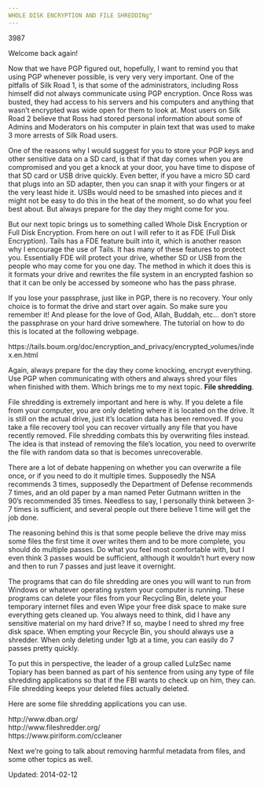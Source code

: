 ```yaml
---
WHOLE DISK ENCRYPTION AND FILE SHREDDINg"
---
```

3987


<p>Welcome back again!</p>
<p>Now that we have PGP figured out, hopefully, I want to remind you that using PGP whenever possible, is very very very important. One of the pitfalls of Silk Road 1, is that some of the administrators, including Ross himself did not always communicate using PGP encryption. Once Ross was busted, they had access to his servers and his computers and anything that wasn&#8217;t encrypted was wide open for them to look at. Most users on Silk Road 2 believe that Ross had stored personal information about some of Admins and Moderators on his computer in plain text that was used to make 3 more arrests of Silk Road users.</p>
<p>One of the reasons why I would suggest for you to store your PGP keys and other sensitive data on a SD card, is that if that day comes when you are compromised and you get a knock at your door, you have time to dispose of that SD card or USB drive quickly. Even better, if you have a micro SD card that plugs into an SD adapter, then you can snap it with your fingers or at the very least hide it. USBs would need to be smashed into pieces and it might not be easy to do this in the heat of the moment, so do what you feel best about. But always prepare for the day they might come for you.</p>
<p>But our next topic brings us to something called Whole Disk Encryption or Full Disk Encryption. From here on out I will refer to it as FDE (Full Disk Encryption). Tails has a FDE feature built into it, which is another reason why I encourage the use of Tails. It has many of these features to protect you. Essentially FDE will protect your drive, whether SD or USB from the people who may come for you one day. The method in which it does this is it formats your drive and rewrites the file system in an encrypted fashion so that it can be only be accessed by someone who has the pass phrase.</p>
<p>If you lose your passphrase, just like in PGP, there is no recovery. Your only choice is to format the drive and start over again. So make sure you remember it! And please for the love of God, Allah, Buddah, etc&#8230; don&#8217;t store the passphrase on your hard drive somewhere. The tutorial on how to do this is located at the following webpage.</p>
<p>https://tails.boum.org/doc/encryption_and_privacy/encrypted_volumes/index.en.html</p>
<p>Again, always prepare for the day they come knocking, encrypt everything. Use PGP when communicating with others and always shred your files when finished with them. Which brings me to my next topic. <strong>File shredding</strong>.</p>
<p>File shredding is extremely important and here is why. If you delete a file from your computer, you are only deleting where it is located on the drive. It is still on the actual drive, just it&#8217;s location data has been removed. If you take a file recovery tool you can recover virtually any file that you have recently removed. File shredding combats this by overwriting files instead. The idea is that instead of removing the file&#8217;s location, you need to overwrite the file with random data so that is becomes unrecoverable.</p>
<p>There are a lot of debate happening on whether you can overwrite a file once, or if you need to do it multiple times. Supposedly the NSA recommends 3 times, supposedly the Department of Defense recommends 7 times, and an old paper by a man named Peter Gutmann written in the 90&#8217;s recommended 35 times. Needless to say, I personally think between 3-7 times is sufficient, and several people out there believe 1 time will get the job done.</p>
<p>The reasoning behind this is that some people believe the drive may miss some files the first time it over writes them and to be more complete, you should do multiple passes. Do what you feel most comfortable with, but I even think 3 passes would be sufficient, although it wouldn&#8217;t hurt every now and then to run 7 passes and just leave it overnight.</p>
<p>The programs that can do file shredding are ones you will want to run from Windows or whatever operating system your computer is running. These programs can delete your files from your Recycling Bin, delete your temporary internet files and even Wipe your free disk space to make sure everything gets cleaned up. You always need to think, did I have any sensitive material on my hard drive? If so, maybe I need to shred my free disk space. When empting your Recycle Bin, you should always use a shredder. When only deleting under 1gb at a time, you can easily do 7 passes pretty quickly.</p>
<p>To put this in perspective, the leader of a group called LulzSec name Topiary has been banned as part of his sentence from using any type of file shredding applications so that if the FBI wants to check up on him, they can. File shredding keeps your deleted files actually deleted.</p>
<p>Here are some file shredding applications you can use.</p>
<p>http://www.dban.org/<br/>
http://www.fileshredder.org/<br/>
https://www.piriform.com/ccleaner</p>
<p>Next we&#8217;re going to talk about removing harmful metadata from files, and some other topics as well.</p>

Updated: 2014-02-12

